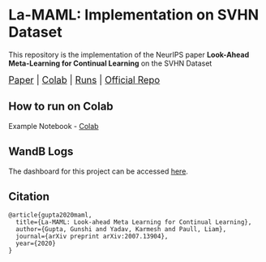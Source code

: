 # La-MAML: Implementation on SVHN Dataset

This repository is the implementation of the NeurIPS paper **Look-Ahead Meta-Learning for Continual Learning** on the SVHN Dataset

<font size="+1">[Paper](https://arxiv.org/abs/2007.13904) | [Colab](https://colab.research.google.com/drive/1iCvM3P-fP9tZJbSCfuSga-Rt2xHvvPHt?usp=sharing) | [Runs](https://wandb.ai/glitchfilter/La-MAML) | [Official Repo](https://github.com/montrealrobotics/La-MAML)</font>

<!-- ![La-MAML](images/lamaml.gif) -->

## How to run on Colab
Example Notebook - [Colab](https://colab.research.google.com/drive/1iCvM3P-fP9tZJbSCfuSga-Rt2xHvvPHt?usp=sharing)

## WandB Logs
The dashboard for this project can be accessed [here](https://wandb.ai/glitchfilter/La-MAML).

## Citation

```
@article{gupta2020maml,
  title={La-MAML: Look-ahead Meta Learning for Continual Learning},
  author={Gupta, Gunshi and Yadav, Karmesh and Paull, Liam},
  journal={arXiv preprint arXiv:2007.13904},
  year={2020}
}
```
